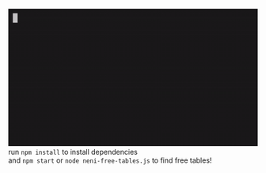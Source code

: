 ![](neni.gif)\
run `npm install` to install dependencies\
and `npm start` or `node neni-free-tables.js` to find free tables!
